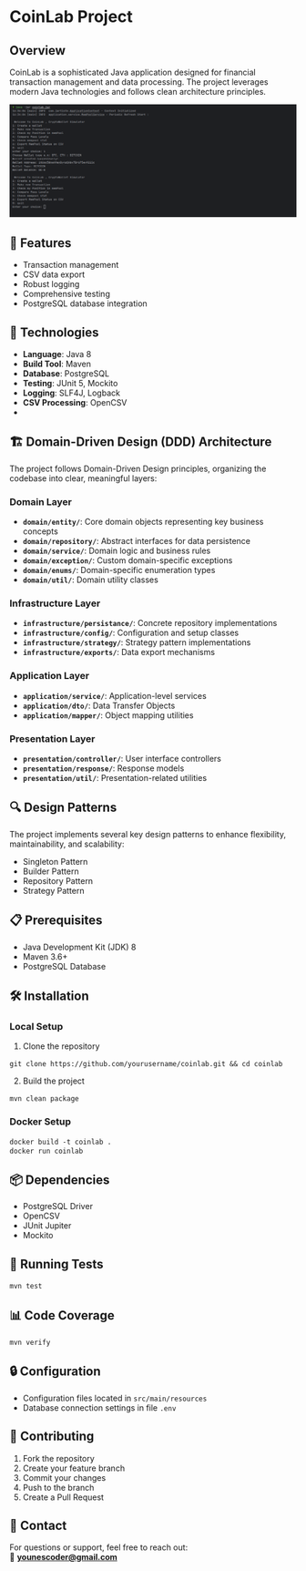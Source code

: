 # CoinLab Project


## Overview
CoinLab is a sophisticated Java application designed for financial transaction management and data processing. The project leverages modern Java technologies and follows clean architecture principles.

![App Screenshot](CoinLab.png)

## 🚀 Features
- Transaction management
- CSV data export
- Robust logging
- Comprehensive testing
- PostgreSQL database integration

## 🔧 Technologies
- **Language**: Java 8
- **Build Tool**: Maven
- **Database**: PostgreSQL
- **Testing**: JUnit 5, Mockito
- **Logging**: SLF4J, Logback
- **CSV Processing**: OpenCSV
- 
## 🏗️ Domain-Driven Design (DDD) Architecture

The project follows Domain-Driven Design principles, organizing the codebase into clear, meaningful layers:

### Domain Layer
- **`domain/entity/`**: Core domain objects representing key business concepts
- **`domain/repository/`**: Abstract interfaces for data persistence
- **`domain/service/`**: Domain logic and business rules
- **`domain/exception/`**: Custom domain-specific exceptions
- **`domain/enums/`**: Domain-specific enumeration types
- **`domain/util/`**: Domain utility classes

### Infrastructure Layer
- **`infrastructure/persistance/`**: Concrete repository implementations
- **`infrastructure/config/`**: Configuration and setup classes
- **`infrastructure/strategy/`**: Strategy pattern implementations
- **`infrastructure/exports/`**: Data export mechanisms

### Application Layer
- **`application/service/`**: Application-level services
- **`application/dto/`**: Data Transfer Objects
- **`application/mapper/`**: Object mapping utilities

### Presentation Layer
- **`presentation/controller/`**: User interface controllers
- **`presentation/response/`**: Response models
- **`presentation/util/`**: Presentation-related utilities

## 🔍 Design Patterns
The project implements several key design patterns to enhance flexibility, maintainability, and scalability:
* Singleton Pattern
* Builder Pattern
* Repository Pattern
* Strategy Pattern


## 📋 Prerequisites
- Java Development Kit (JDK) 8
- Maven 3.6+
- PostgreSQL Database

## 🛠️ Installation
### Local Setup
1. Clone the repository
```shell
git clone https://github.com/yourusername/coinlab.git && cd coinlab
```

2. Build the project

```shell
mvn clean package
```

### Docker Setup
```shell
docker build -t coinlab .
docker run coinlab 
```

## 📦 Dependencies
- PostgreSQL Driver
- OpenCSV
- JUnit Jupiter
- Mockito

## 🧪 Running Tests
```bash
mvn test
```

## 📊 Code Coverage
```shell
mvn verify
```

## 🔒 Configuration
- Configuration files located in `src/main/resources`
- Database connection settings in file `.env`

## 👥 Contributing
1. Fork the repository
2. Create your feature branch
3. Commit your changes
4. Push to the branch
5. Create a Pull Request

## 💬 Contact

For questions or support, feel free to reach out:  
📧 **younescoder@gmail.com**

